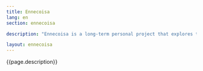 ```yaml
---
title: Ennecoisa
lang: en
section: ennecoisa

description: "Ennecoisa is a long-term personal project that explores the intersection of design, code, and self-expression. Born from the concept of transformation, it evolved from paper to skin, and finally to screen - blooming in augmented reality."

layout: ennecoisa
---
```

<p class="gsm-headline">{{page.description}}</p>
